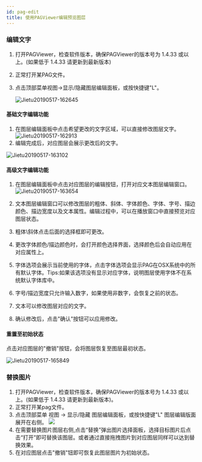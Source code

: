 ```yaml
---
id: pag-edit
title: 使用PAGViewer编辑预览图层
---
```


### 编辑文字

1. 打开PAGViewer，检查软件版本，确保PAGViewer的版本号为 1.4.33 或以上。(如果低于 1.4.33 请更新到最新版本)

2. 正常打开某PAG文件。

3. 点击顶部菜单视图->显示/隐藏图层编辑面板，或按快捷键"L"。

   ![Jietu20190517-162645](/img/docs/layer_edit_text_0.jpg)

#### 基础文字编辑功能

1. 在图层编辑面板中点击希望更改的文字区域，可以直接修改图层文字。![Jietu20190517-162913](/img/docs/layer_edit_text_1.jpg)
2. 编辑完成后，对应图层会展示更改后的文字。

![Jietu20190517-163102](/img/docs/layer_edit_text_2.jpg)


#### 高级文字编辑功能

1. 在图层编辑面板中点击对应图层的编辑按钮，打开对应文本图层编辑窗口。![Jietu20190517-163654](/img/docs/layer_edit_text_1.jpg)

2. 文本图层编辑窗口可以修改图层的粗体、斜体、字体颜色、字体、字号、描边颜色、描边宽度以及文本属性。编辑过程中，可以在播放窗口中直接预览对应图层状态。

3. 粗体\斜体点击后面的选择框即可更改。

4. 更改字体颜色/描边颜色时，会打开颜色选择界面，选择颜色后会自动应用在对应属性上。

5. 字体选项会展示当前使用的字体，点击字体选项会显示PAG在OSX系统中的所有默认字体。Tips:如果该选项没有显示对应字体，说明图层使用字体不在系统默认字体库中。

6. 字号/描边宽度只允许输入数字，如果使用非数字，会恢复之前的状态。

7. 文本可以修改图层对应的文字。

8. 确认修改后，点击"确认"按钮可以应用修改。

#### 重置至初始状态

点击对应图层的"撤销"按钮，会将图层恢复至图层最初状态。

![Jietu20190517-165849](/img/docs/layer_edit_text_8.jpg)


### 替换图片
1. 打开PAGViewer，检查软件版本，确保PAGViewer的版本号为 1.4.33 或以上。(如果低于 1.4.33 请更新到最新版本)。
2. 正常打开某pag文件。
3. 点击顶部菜单 视图 -> 显示/隐藏 图层编辑面板，或按快捷键"L"
图层编辑版面展开在右侧。
![](/img/docs/layer_edit_image.png)
4. 在需要替换图片图层右侧,点击“替换”弹出图片选择面板，选择目标图片后点击“打开”即可替换该图层。或者通过直接拖拽图片到对应图层同样可以达到替换效果。
5. 在对应图层点击"撤销"钮即可恢复此图层图片为初始状态。